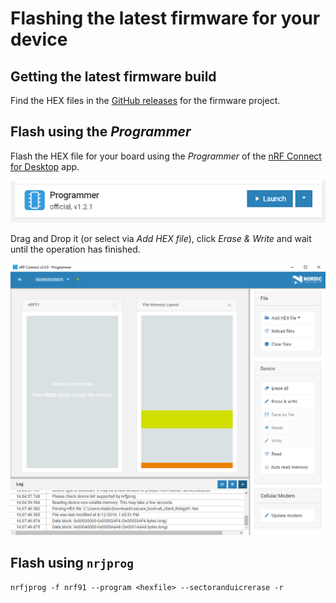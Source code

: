 # Flashing the latest firmware for your device

## Getting the latest firmware build

Find the HEX files in the
[GitHub releases](https://github.com/bifravst/cat-tracker-fw/releases) for the
firmware project.

## Flash using the _Programmer_

Flash the HEX file for your board using the _Programmer_ of the
[nRF Connect for Desktop](https://www.nordicsemi.com/Software-and-Tools/Development-Tools/nRF-Connect-for-desktop)
app.

![nRF Connect for Desktop Programmer](images/programmer.png)

Drag and Drop it (or select via _Add HEX file_), click _Erase & Write_ and wait
until the operation has finished.

![nRF Connect for Desktop Programmer](images/programmer-modem.png)

## Flash using `nrjprog`

    nrfjprog -f nrf91 --program <hexfile> --sectoranduicrerase -r
